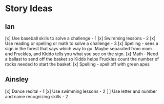 # Story Ideas

## Ian

  [x] Use baseball skills to solve a challenge - 1
  [x] Swimming lessons - 2
  [x] Use reading or spelling or math to solve a challenge - 3
    [x] Spelling - sees a sign in the forest that says which way to go. Maybe separated from mom and Fruckles, and Kiddo tells you what you see on the sign.
    [x] Math - Need a ballast to send off the basket so Kiddo helps Fruckles count the number of rocks needed to start the basket.
    [x] Spelling - spell off with green apes

## Ainsley

  [x] Dance recital - 1
  [x] Use swimming lessons - 2
  [ ] Use letter and number and name recognizing skills - 2
